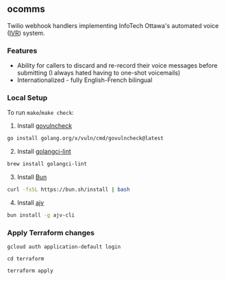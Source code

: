 ## ocomms
Twilio webhook handlers implementing InfoTech Ottawa's automated voice ([IVR](https://en.wikipedia.org/wiki/Interactive_voice_response)) system.

### Features
* Ability for callers to discard and re-record their voice messages before submitting (I always hated having to one-shot voicemails)
* Internationalized - fully English-French bilingual


### Local Setup
To run `make`/`make check`:

1. Install [govulncheck](https://go.dev/doc/security/vuln/)
```sh
go install golang.org/x/vuln/cmd/govulncheck@latest
```

2. Install [golangci-lint](https://golangci-lint.run)
```sh
brew install golangci-lint
```

3. Install [Bun](https://bun.sh/docs/installation)
```sh
curl -fsSL https://bun.sh/install | bash
```

4. Install [ajv](https://github.com/ajv-validator/ajv-cli)
```sh
bun install -g ajv-cli
```

### Apply Terraform changes
```
gcloud auth application-default login
```
```
cd terraform
```
```
terraform apply
```
